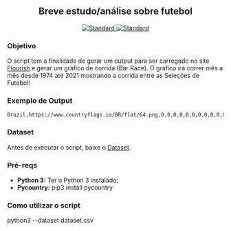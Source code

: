 <h2 align="center">Breve estudo/análise sobre futebol</h2>

<div align="center">
  <a href="https://www.python.org/downloads/">
    <img src="https://img.shields.io/badge/Python-3-blue.svg"
      alt="Standard" />
  </a>
  <a href="https://www.python.org/downloads/">
    <img src="https://img.shields.io/badge/Kaggle-Datasets-9cf.svg"
      alt="Standard" />
  </a>
</div>

### Objetivo
O script tem a finalidade de gerar um output para ser carregado no site <a href="https://app.flourish.studio/">Flourish</a> e gerar um gráfico de corrida (Bar Race).
 O gráfico irá correr mês a mês desde 1974 até 2021 mostrando a corrida entre as Seleções de Futebol!

### Exemplo de Output
```csv
Brazil,https://www.countryflags.io/BR/flat/64.png,0,0,0,0,0,0,0,0,0,0,0,0,0,0,0,0,0,0,0,0,0,0,0,0,0,0,0,0,0,0,0,0,0,0,0,0,0,0,0,0,0,0,0,0,0,0,0,0,0,0,0,0,0,0,0,0,0,0,0,0,0,0,0,0,0,0,0,0,0,0,0,0,0,0,0,0,0,0,0,0,0,0,0,0,0,0,0,0,0,0,0,0,0,0,0,0,0,0,0,0,0,0,0,0,0,0,0,0,0,0,0,0,0,0,0,0,0,0,0,0,0,0,0,0,0,0,0,0,0,0,0,0,0,0,0,0,0,0,0,0,0,0,0,0,0,0,0,0,0,0,0,0,0,0,0,0,0,0,0,0,0,0,0,0,0,0,0,0,0,0,0,0,0,0,1,1,1,1,1,1,1,1,1,1,1,1,1,1,2,2,2,2,2,2,2,2,2,2,3,3,3,3,3,3,3,3,3,3,3,3,6,6,6,6,6,6,6,6,6,6,6,6,6,6,6,6,7,7,7,7,7,7,7,7,7,7,7,8,8,8,8,8,8,8,8,8,8,8,8,12,12,12,12,12,12,12,12,12,12,12,12,12,13,14,14,14,14,14,14,14,14,14,14,14,14,14,14,14,14,14,14,14,14,14,14,14,16,16,16,16,16,16,16,16,16,16,16,16,16,16,16,16,16,16,16,16,16,16,16,16,16,16,16,16,16,16,16,16,16,16,16,16,16,16,16,16,16,16,16,16,16,16,16,16,16,16,16,16,16,16,17,20,20,20,20,20,20,20,20,20,20,20,20,20,21,21,21,21,21,21,21,21,21,21,21,21,21,21,22,22,22,22,22,22,22,22,22,22,22,22,22,22,22,22,22,22,22,22,22,22,22,22,22,22,22,22,22,22,22,22,22,22,22,22,22,22,22,22,22,22,22,22,22,22,22,22,23,26,26,26,26,26,26,26,26,26,26,26,26,26,26,26,26,26,29,29,29,29,29,29,29,30,30,30,30,30,30,30,30,30,30,30,30,30,30,31,31,31,31,31,31,31,31,31,31,31,31,31,31,31,31,31,31,31,31,31,34,34,34,34,34,34,34,34,34,34,34,34,34,34,34,34,34,34,34,34,34,34,36,36,36,36,36,36,36,38,41,41,41,41,41,41,41,41,41,41,43,45,46,46,46,46,46,46,46,46,46,46,46,46,46,46,47,47,47,47,47,47,47,47,47,47,47,47,47,47,47,47,47,47,47,47,47,47,47,53,54,54,54,54,54,54,54,54,54,54,54,54,56,57,60,60,60,60,60,60,60,60,60,60,60,60,60,60,60,60,60,60,60,64,64,64,64,64,64,64,64,64,64,64,68,68,68,68,68,68,68,68,68,68,68,69,71,71,71,72,72,72,72,72,72,72,72,72,72,72,72,72,72,72,73,73,74,74,74,76,80,82,83,86,87,88,88,88,88,88,88,88,92,93,93,95,96,96,96,96,96,96,96,96,96,96,99,104,104,104,104,104,104,104,104,104,108,108,109,109,109,109,111,111,111,114,114,114,117,118,122,123,125,125,125,125,125,125,125,125,125,126,129,130,130,130,130,130,130,130,130,130,130,132,137,141,141,141,141,141,141,141,141,141,143,145,148,148,148,148,148,148,148,148,148,148,148,148,149,150,150,150,150,150,150,150,150,150,150,150,150,154,155,155,156,156,157,157,157,157,157,158,161,167,168,168,168,168,168,168,168,168,168,168,168,168,168,168,169,169,169,169,169,169,169,169,169,174,178,180,180,180,181,182,182,182,182,184,184,185,185,191,191,191,191,191,191,191,194,195,195,201,201,201,202,203,203,203,203,203,203,203,203,203,205,205,205,205,205,205,205,205,205,206,206,206,209,209,209,209,209,209,209,209,209,209,210,215,216,216,216,216,216,216,216,216,216,220,222,225,225,225,225,225,225,225,225,225,226,226,226,226,227,230,230,231,231,231,231,233,233,234,237,239,239,239,239,239,239,240,241,241,243,243,243,245,247,247,247,247,247,247,247,247,247,248,250,254,254,254,254,254,254,254,254,254,254,254,256,256,256,258,258,258,258,258,258,258,258,258,258,260,260,261,262,263,263,264,265,268,271,271,274,274,275,275,275,276,276,276,277,277,278,278,280,283,284,284,284,284,284,284,284,284,284,285,285,287,287,288,289,289,289,289,289,289,289,289,289,290,290,290,290,290,290,290,290,290,290,291,293,296,296,296,296,296,296,296,296,296,296,300,300,304,304,304,304,304,304,304,304,304,304,304,306,309,309,309,309,309,309,310,310,310,310,310,310,310,313,314,314,315,315,315,315,315,316,317,318,319,326,327,328,329,329,330,330,330,330,330,331,334,334,334,334,334,334,334,334,334,334,334,335,335,339,339,339,340,340,341,341,342,342,343,343,343,344,346,347,347,347,348,348,348,348,348,348,350,351,354,356,356,356,357,357,357,358,358,359,363,366,366,366,366,366,367,367,368,368,368,369,372,376,378,378,379,380,381,384,384,385,386,386,386,386,386,386,387,388,389,389,390,390,392,392,399,399,401,402,403,404,409,409,411,412,412,412,416,417,417,417,418,419,419,419,419,420,420,420,425,433,434,435,435,435,435,435,436,436,437,438,439,440,440,441,442,443,443,443,443,444,444,445,445,447,449,449,450,451,451,452,453,455,455,457,464,464,464,464,464,465,465,465,465,465,465,465,467,470,470,472,473,473,473,473,473,473,474,475,476,479,480,481,482,482,482,482,483,484,485,485,489,489,489,490,491,492,492,492,492,493,493,493,498,498,498,500,501,502,502,502,502,504,504,504,504,508,509,511,512,513,513,513,514,515,515,516,516,516,516,517,518,519,519,519,520,520,520,520,527,527,528,529,529,531,531,531,531,532,532,532,537,537,538,538,540,540,540,540,540,541,541,541,542,543,543,545,547,549,549,549,550,550,550,552,552,552,553,556,558,558,558,558,558,558,559,559,565,565,565,567,569,571,571,571,571,572,572,572,576,577,577,577,579,581,581,581,581,583,583,583,587,587,587,588,589,590,590,590,590,590,590,590,591,591,591,593,595,597,597,598,598,600,600,600,601,601,602,602,603,604,604,604,604,606,606,606,610,611,611,613,615,617,617,617,617,618,618,618,622,624,624,624,624,625,625,625,625,625,627,629,629,629,629,629
```

### Dataset
Antes de executar o script, baixe o <a href="https://www.kaggle.com/martj42/international-football-results-from-1872-to-2017">Dataset</a>.

### Pré-reqs
- __Python 3:__ Ter o Python 3 instalado;
- __Pycountry:__ pip3 install pycountry

### Como utilizar o script
python3 --dataset dataset.csv
